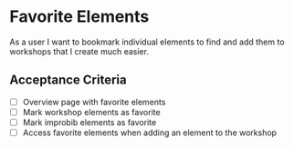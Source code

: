 # Favorite Elements

As a user I want to bookmark individual elements to find and add them to workshops that I create much easier.

## Acceptance Criteria

- [ ] Overview page with favorite elements
- [ ] Mark workshop elements as favorite
- [ ] Mark improbib elements as favorite
- [ ] Access favorite elements when adding an element to the workshop

